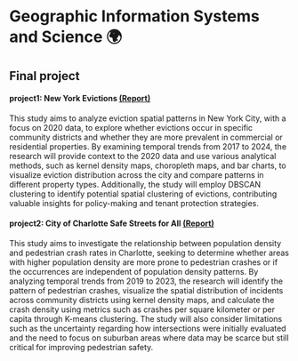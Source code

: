 # Geographic Information Systems and Science 🌍

## Final project

#### project1: New York Evictions [(Report)](https://raw.githack.com/iantsern-twuk/CASA0005_GIS-and-Science/refs/heads/master/Practice_exam.html)
This study aims to analyze eviction spatial patterns in New York City, with a focus on 2020 data, to explore whether evictions occur in specific community districts and whether they are more prevalent in commercial or residential properties. By examining temporal trends from 2017 to 2024, the research will provide context to the 2020 data and use various analytical methods, such as kernel density maps, choropleth maps, and bar charts, to visualize eviction distribution across the city and compare patterns in different property types. Additionally, the study will employ DBSCAN clustering to identify potential spatial clustering of evictions, contributing valuable insights for policy-making and tenant protection strategies.

#### project2: City of Charlotte Safe Streets for All [(Report)](https://raw.githack.com/iantsern-twuk/CASA0005_GIS-and-Science/refs/heads/master/Final_exam.html)
This study aims to investigate the relationship between population density and pedestrian crash rates in Charlotte, seeking to determine whether areas with higher population density are more prone to pedestrian crashes or if the occurrences are independent of population density patterns. By analyzing temporal trends from 2019 to 2023, the research will identify the pattern of pedestrian crashes, visualize the spatial distribution of incidents across community districts using kernel density maps, and calculate the crash density using metrics such as crashes per square kilometer or per capita through K-means clustering. The study will also consider limitations such as the uncertainty regarding how intersections were initially evaluated and the need to focus on suburban areas where data may be scarce but still critical for improving pedestrian safety.

